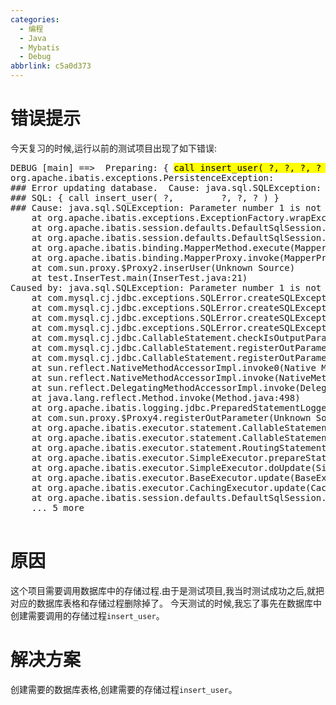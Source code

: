 ```yaml
---
categories:
  - 编程
  - Java
  - Mybatis
  - Debug
abbrlink: c5a0d373
---
```

# 错误提示
今天复习的时候,运行以前的测试项目出现了如下错误:
<pre>
DEBUG [main] ==&gt;  Preparing: { <mark>call insert_user( ?, ?, ?, ? )</mark> } 
org.apache.ibatis.exceptions.PersistenceException: 
&#35;&#35;&#35; Error updating database.  Cause: java.sql.SQLException: <mark>Parameter number 1 is not an OUT parameter</mark>
&#35;&#35;&#35; SQL: { call insert_user( ?,         ?, ?, ? ) }
&#35;&#35;&#35; Cause: java.sql.SQLException: Parameter number 1 is not an OUT parameter
	at org.apache.ibatis.exceptions.ExceptionFactory.wrapException(ExceptionFactory.java:30)
	at org.apache.ibatis.session.defaults.DefaultSqlSession.update(DefaultSqlSession.java:200)
	at org.apache.ibatis.session.defaults.DefaultSqlSession.insert(DefaultSqlSession.java:185)
	at org.apache.ibatis.binding.MapperMethod.execute(MapperMethod.java:57)
	at org.apache.ibatis.binding.MapperProxy.invoke(MapperProxy.java:59)
	at com.sun.proxy.$Proxy2.inserUser(Unknown Source)
	at test.InserTest.main(InserTest.java:21)
Caused by: java.sql.SQLException: Parameter number 1 is not an OUT parameter
	at com.mysql.cj.jdbc.exceptions.SQLError.createSQLException(SQLError.java:129)
	at com.mysql.cj.jdbc.exceptions.SQLError.createSQLException(SQLError.java:97)
	at com.mysql.cj.jdbc.exceptions.SQLError.createSQLException(SQLError.java:89)
	at com.mysql.cj.jdbc.exceptions.SQLError.createSQLException(SQLError.java:63)
	at com.mysql.cj.jdbc.CallableStatement.checkIsOutputParam(CallableStatement.java:643)
	at com.mysql.cj.jdbc.CallableStatement.registerOutParameter(CallableStatement.java:1714)
	at com.mysql.cj.jdbc.CallableStatement.registerOutParameter(CallableStatement.java:1722)
	at sun.reflect.NativeMethodAccessorImpl.invoke0(Native Method)
	at sun.reflect.NativeMethodAccessorImpl.invoke(NativeMethodAccessorImpl.java:62)
	at sun.reflect.DelegatingMethodAccessorImpl.invoke(DelegatingMethodAccessorImpl.java:43)
	at java.lang.reflect.Method.invoke(Method.java:498)
	at org.apache.ibatis.logging.jdbc.PreparedStatementLogger.invoke(PreparedStatementLogger.java:78)
	at com.sun.proxy.$Proxy4.registerOutParameter(Unknown Source)
	at org.apache.ibatis.executor.statement.CallableStatementHandler.registerOutputParameters(CallableStatementHandler.java:110)
	at org.apache.ibatis.executor.statement.CallableStatementHandler.parameterize(CallableStatementHandler.java:94)
	at org.apache.ibatis.executor.statement.RoutingStatementHandler.parameterize(RoutingStatementHandler.java:64)
	at org.apache.ibatis.executor.SimpleExecutor.prepareStatement(SimpleExecutor.java:86)
	at org.apache.ibatis.executor.SimpleExecutor.doUpdate(SimpleExecutor.java:49)
	at org.apache.ibatis.executor.BaseExecutor.update(BaseExecutor.java:117)
	at org.apache.ibatis.executor.CachingExecutor.update(CachingExecutor.java:76)
	at org.apache.ibatis.session.defaults.DefaultSqlSession.update(DefaultSqlSession.java:198)
	... 5 more

</pre>

# 原因
这个项目需要调用数据库中的存储过程.由于是测试项目,我当时测试成功之后,就把对应的数据库表格和存储过程删除掉了。
今天测试的时候,我忘了事先在数据库中创建需要调用的存储过程`insert_user`。
# 解决方案
创建需要的数据库表格,创建需要的存储过程`insert_user`。
